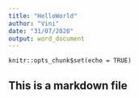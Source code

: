```yaml
---
title: "HelloWorld"
author: "Vini"
date: "31/07/2020"
output: word_document
---
```


```{r setup, include=FALSE}
knitr::opts_chunk$set(echo = TRUE)
```


## This is a markdown file
